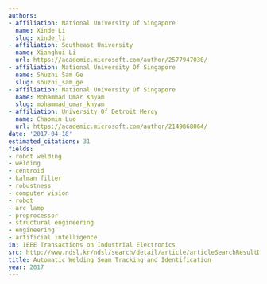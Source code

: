 ```yaml
---
authors:
- affiliation: National University Of Singapore
  name: Xinde Li
  slug: xinde_li
- affiliation: Southeast University
  name: Xianghui Li
  url: https://academic.microsoft.com/author/2577947030/
- affiliation: National University Of Singapore
  name: Shuzhi Sam Ge
  slug: shuzhi_sam_ge
- affiliation: National University Of Singapore
  name: Mohammad Omar Khyam
  slug: mohammad_omar_khyam
- affiliation: University Of Detroit Mercy
  name: Chaomin Luo
  url: https://academic.microsoft.com/author/2149868064/
date: '2017-04-18'
estimated_citations: 31
fields:
- robot welding
- welding
- centroid
- kalman filter
- robustness
- computer vision
- robot
- arc lamp
- preprocessor
- structural engineering
- engineering
- artificial intelligence
in: IEEE Transactions on Industrial Electronics
src: http://www.ndsl.kr/ndsl/search/detail/article/articleSearchResultDetail.do?cn=NART78308442
title: Automatic Welding Seam Tracking and Identification
year: 2017
---
```

